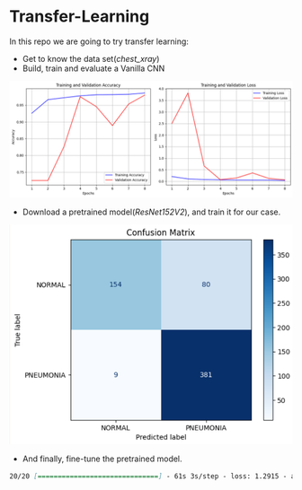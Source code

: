 # Transfer-Learning
In this repo we are going to try transfer learning:

- Get to know the data set(*chest_xray*)
- Build, train and evaluate a Vanilla CNN
<p align="center">
    <img src="1.png" alt="Descriptive Alt Text" class="fit-width-image">
</p>

- Download a pretrained model(*ResNet152V2*), and train it for our case. 
<p align="center">
    <img src="2.png" alt="Descriptive Alt Text" class="fit-width-image">
</p>

- And finally, fine-tune the pretrained model.
```markdown
20/20 [==============================] - 61s 3s/step - loss: 1.2915 - accuracy: 0.8013
```


